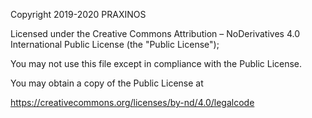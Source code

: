 Copyright 2019-2020 PRAXINOS

Licensed under the Creative Commons Attribution – NoDerivatives 4.0 International Public License (the "Public License");

You may not use this file except in compliance with the Public License.

You may obtain a copy of the Public License at

https://creativecommons.org/licenses/by-nd/4.0/legalcode
